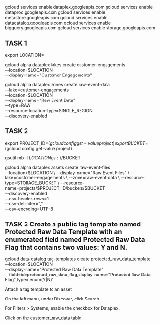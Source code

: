 gcloud services enable dataplex.googleapis.com
gcloud services enable dataproc.googleapis.com
gcloud services enable metastore.googleapis.com
gcloud services enable datacatalog.googleapis.com
gcloud services enable bigquery.googleapis.com
gcloud services enable storage.googleapis.com

TASK 1
----------------
export LOCATION=


gcloud alpha dataplex lakes create customer-engagements \
 --location=$LOCATION \
 --display-name="Customer Engagements"

 
gcloud alpha dataplex zones create raw-event-data \
--lake=customer-engagements \
--location=$LOCATION \
--display-name="Raw Event Data" \
--type=RAW \
--resource-location-type=SINGLE_REGION \
--discovery-enabled 

TASK 2
---------------
export PROJECT_ID=$(gcloud config get-value project)
export BUCKET=$(gcloud config get-value project)

gsutil mb -l $LOCATION gs://$BUCKET

gcloud alpha dataplex assets create raw-event-files \
--location=$LOCATION \
--display-name="Raw Event Files" \
--lake=customer-engagements \
--zone=raw-event-data \
--resource-type=STORAGE_BUCKET \
--resource-name=projects/$PROJECT_ID/buckets/$BUCKET \
--discovery-enabled \
--csv-header-rows=1 \
--csv-delimiter="," \
--csv-encoding=UTF-8


TASK 3 Create a public tag template named Protected Raw Data Template with an enumerated field named Protected Raw Data Flag that contains two values: Y and N.
---------------------------------------------------------------------------------------------------------------------------------------------------------------

gcloud data-catalog tag-templates create protected_raw_data_template \
--location=$LOCATION \
--display-name="Protected Raw Data Template" \
--field=id=protected_raw_data_flag,display-name="Protected Raw Data Flag",type='enum(Y|N)'


Attach a tag template to an asset


On the left menu, under Discover, click Search.

For Filters > Systems, enable the checkbox for Dataplex.

Click on the customer_raw_data table

 
